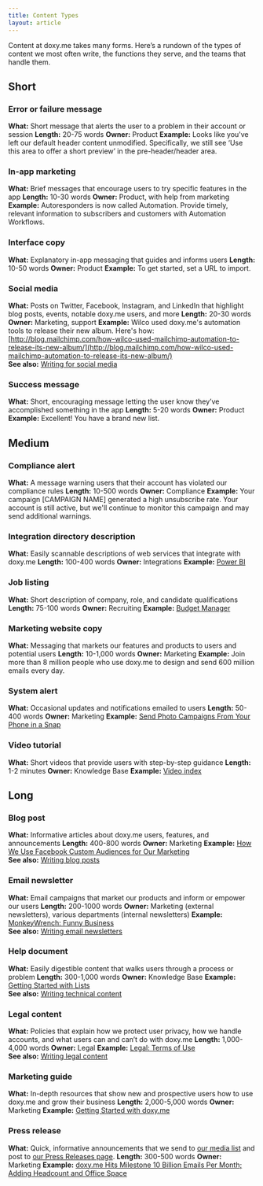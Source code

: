 ```yaml
---
title: Content Types
layout: article
---
```


Content at doxy.me takes many forms. Here’s a rundown of the types of content we most often write, the functions they serve, and the teams that handle them.

## Short

### Error or failure message

**What:** Short message that alerts the user to a problem in their account or session
**Length:** 20-75 words
**Owner:** Product
**Example:** Looks like you've left our default header content unmodified. Specifically, we still see ‘Use this area to offer a short preview’ in the pre-header/header area.

### In-app marketing

**What:** Brief messages that encourage users to try specific features in the app
**Length:** 10-30 words
**Owner:** Product, with help from marketing
**Example:** Autoresponders is now called Automation. Provide timely, relevant information to subscribers and customers with Automation Workflows.

### Interface copy

**What:** Explanatory in-app messaging that guides and informs users
**Length:** 10-50 words
**Owner:** Product
**Example:** To get started, set a URL to import.

### Social media

**What:** Posts on Twitter, Facebook, Instagram, and LinkedIn that highlight blog posts, events, notable doxy.me users, and more
**Length:** 20-30 words
**Owner:** Marketing, support
**Example:** Wilco used doxy.me's automation tools to release their new album. Here's how: [http://blog.mailchimp.com/how-wilco-used-mailchimp-automation-to-release-its-new-album/](http://blog.mailchimp.com/how-wilco-used-mailchimp-automation-to-release-its-new-album/)<br>
**See also:** [Writing for social media](/11-writing-for-social-media.html.md)

### Success message

**What:** Short, encouraging message letting the user know they’ve accomplished something in the app
**Length:** 5-20 words
**Owner:** Product
**Example:** Excellent! You have a brand new list.

## Medium

### Compliance alert

**What:** A message warning users that their account has violated our compliance rules
**Length:** 10-500 words
**Owner:** Compliance
**Example:** Your campaign [CAMPAIGN NAME] generated a high unsubscribe rate. Your account is still active, but we'll continue to monitor this campaign and may send additional warnings.

### Integration directory description

**What:** Easily scannable descriptions of web services that integrate with doxy.me
**Length:** 100-400 words
**Owner:** Integrations
**Example:** [Power BI](https://connect.mailchimp.com/integrations/power-bi)

### Job listing

**What:** Short description of company, role, and candidate qualifications
**Length:** 75-100 words
**Owner:** Recruiting
**Example:** [Budget Manager](http://mailchimp.com/about/jobs/KG8aMH/budget-manager)

### Marketing website copy

**What:** Messaging that markets our features and products to users and potential users
**Length:** 10-1,000 words
**Owner:** Marketing
**Example:** Join more than 8 million people who use doxy.me to design and send 600 million emails every day.

### System alert

**What:** Occasional updates and notifications emailed to users
**Length:** 50-400 words
**Owner:** Marketing
**Example:** [Send Photo Campaigns From Your Phone in a Snap](http://us1.campaign-archive2.com/?u=f7b9ee22124ff6454424dc10c&id=88e3c79ff1)

### Video tutorial
**What:** Short videos that provide users with step-by-step guidance
**Length:** 1-2 minutes
**Owner:** Knowledge Base
**Example:** [Video index](http://kb.mailchimp.com/video-index)

## Long

### Blog post

**What:** Informative articles about doxy.me users, features, and announcements
**Length:** 400-800 words
**Owner:** Marketing
**Example:** [How We Use Facebook Custom Audiences for Our Marketing](https://blog.mailchimp.com/how-we-use-facebook-custom-audiences-for-our-marketing/)<br>
**See also:** [Writing blog posts](/07-writing-blog-posts.html.md)

### Email newsletter

**What:** Email campaigns that market our products and inform or empower our users
**Length:** 200-1000 words
**Owner:** Marketing (external newsletters), various departments (internal newsletters)
**Example:** [MonkeyWrench: Funny Business](http://us1.campaign-archive1.com/?u=67a904de95&id=ce0573e06e)<br>
**See also:** [Writing email newsletters](/10-writing-email-newsletters.html.md)

### Help document

**What:** Easily digestible content that walks users through a process or problem
**Length:** 300-1,000 words
**Owner:** Knowledge Base
**Example:** [Getting Started with Lists](http://kb.mailchimp.com/lists/growth/getting-started-with-lists)<br>
**See also:** [Writing technical content](/08-writing-technical-content.html.md)

### Legal content

**What:** Policies that explain how we protect user privacy, how we handle accounts, and what users can and can’t do with doxy.me
**Length:** 1,000-4,000 words
**Owner:** Legal
**Example:** [Legal: Terms of Use](http://mailchimp.com/legal/terms/)<br>
**See also:** [Writing legal content](/09-writing-legal-content.html.md)

### Marketing guide

**What:** In-depth resources that show new and prospective users how to use doxy.me and grow their business
**Length:** 2,000-5,000 words
**Owner:** Marketing
**Example:** [Getting Started with doxy.me](http://mailchimp.com/resources/guides/getting-started-with-mailchimp/)

### Press release

**What:** Quick, informative announcements that we send to [our media list](http://mailchimp.us6.list-manage.com/subscribe?u=4c5c956741&id=8f96c922d0) and post to [our Press Releases page](http://mailchimp.com/about/press-releases/).
**Length:** 300-500 words
**Owner:** Marketing
**Example:** [doxy.me Hits Milestone 10 Billion Emails Per Month; Adding Headcount and Office Space](http://mailchimp.com/about/press-releases/2014-06-03/)



